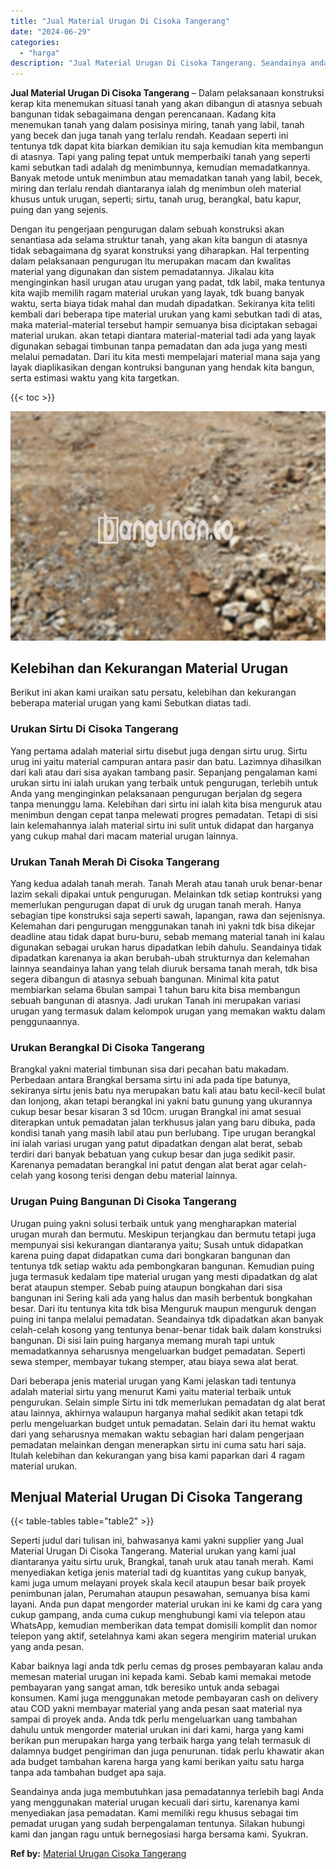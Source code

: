 ```yaml
---
title: "Jual Material Urugan Di Cisoka Tangerang"
date: "2024-06-29"
categories: 
  - "harga"
description: "Jual Material Urugan Di Cisoka Tangerang. Seandainya anda juga membutuhkan jasa pemadatannya terlebih bagi Anda yang menggunakan material urugan kecuali dari..."
---
```


**Jual Material Urugan Di Cisoka Tangerang** – Dalam pelaksanaan konstruksi kerap kita menemukan situasi tanah yang akan dibangun di atasnya sebuah bangunan tidak sebagaimana dengan perencanaan. Kadang kita menemukan tanah yang dalam posisinya miring, tanah yang labil, tanah yang becek dan juga tanah yang terlalu rendah. Keadaan seperti ini tentunya tdk dapat kita biarkan demikian itu saja kemudian kita membangun di atasnya. Tapi yang paling tepat untuk memperbaiki tanah yang seperti kami sebutkan tadi adalah dg menimbunnya, kemudian memadatkannya. Banyak metode untuk menimbun atau memadatkan tanah yang labil, becek, miring dan terlalu rendah diantaranya ialah dg menimbun oleh material khusus untuk urugan, seperti; sirtu, tanah urug, berangkal, batu kapur, puing dan yang sejenis.

Dengan itu pengerjaan pengurugan dalam sebuah konstruksi akan senantiasa ada selama struktur tanah, yang akan kita bangun di atasnya tidak sebagaimana dg syarat konstruksi yang diharapkan. Hal terpenting dalam pelaksanaan pengurugan itu merupakan macam dan kwalitas material yang digunakan dan sistem pemadatannya. Jikalau kita menginginkan hasil urugan atau urugan yang padat, tdk labil, maka tentunya kita wajib memilih ragam material urukan yang layak, tdk buang banyak waktu, serta biaya tidak mahal dan mudah dipadatkan. Sekiranya kita teliti kembali dari beberapa tipe material urukan yang kami sebutkan tadi di atas, maka material-material tersebut hampir semuanya bisa diciptakan sebagai material urukan. akan tetapi diantara material-material tadi ada yang layak digunakan sebagai timbunan tanpa pemadatan dan ada juga yang mesti melalui pemadatan. Dari itu kita mesti mempelajari material mana saja yang layak diaplikasikan dengan kontruksi bangunan yang hendak kita bangun, serta estimasi waktu yang kita targetkan.

{{< toc >}}

![Jual Material Urugan Di Cisoka Tangerang](/images/jual-urugan-37.png)

## Kelebihan dan Kekurangan Material Urugan

Berikut ini akan kami uraikan satu persatu, kelebihan dan kekurangan beberapa material urugan yang kami Sebutkan diatas tadi.

### Urukan Sirtu Di Cisoka Tangerang

Yang pertama adalah material sirtu disebut juga dengan sirtu urug. Sirtu urug ini yaitu material campuran antara pasir dan batu. Lazimnya dihasilkan dari kali atau dari sisa ayakan tambang pasir. Sepanjang pengalaman kami urukan sirtu ini ialah urukan yang terbaik untuk pengurugan, terlebih untuk Anda yang menginginkan pelaksanaan pengurugan berjalan dg segera tanpa menunggu lama. Kelebihan dari sirtu ini ialah kita bisa menguruk atau menimbun dengan cepat tanpa melewati progres pemadatan. Tetapi di sisi lain kelemahannya ialah material sirtu ini sulit untuk didapat dan harganya yang cukup mahal dari macam material urugan lainnya.

### Urukan Tanah Merah Di Cisoka Tangerang

Yang kedua adalah tanah merah. Tanah Merah atau tanah uruk benar-benar lazim sekali dipakai untuk pengurugan. Melainkan tdk setiap kontruksi yang memerlukan pengurugan dapat di uruk dg urugan tanah merah. Hanya sebagian tipe konstruksi saja seperti sawah, lapangan, rawa dan sejenisnya. Kelemahan dari pengurugan menggunakan tanah ini yakni tdk bisa dikejar deadline atau tidak dapat buru-buru, sebab memang material tanah ini kalau digunakan sebagai urukan harus dipadatkan lebih dahulu. Seandainya tidak dipadatkan karenanya ia akan berubah-ubah strukturnya dan kelemahan lainnya seandainya lahan yang telah diuruk bersama tanah merah, tdk bisa segera dibangun di atasnya sebuah bangunan. Minimal kita patut membiarkan selama 6bulan sampai 1 tahun baru kita bisa membangun sebuah bangunan di atasnya. Jadi urukan Tanah ini merupakan variasi urugan yang termasuk dalam kelompok urugan yang memakan waktu dalam penggunaannya.

### Urukan Berangkal Di Cisoka Tangerang

Brangkal yakni material timbunan sisa dari pecahan batu makadam. Perbedaan antara Brangkal bersama sirtu ini ada pada tipe batunya, sekiranya sirtu jenis batu nya merupakan batu kali atau batu kecil-kecil bulat dan lonjong, akan tetapi berangkal ini yakni batu gunung yang ukurannya cukup besar besar kisaran 3 sd 10cm. urugan Brangkal ini amat sesuai diterapkan untuk pemadatan jalan terkhusus jalan yang baru dibuka, pada kondisi tanah yang masih labil atau pun berlubang. Tipe urugan berangkal ini ialah variasi urugan yang patut dipadatkan dengan alat berat, sebab terdiri dari banyak bebatuan yang cukup besar dan juga sedikit pasir. Karenanya pemadatan berangkal ini patut dengan alat berat agar celah-celah yang kosong terisi dengan debu material lainnya.

### Urugan Puing Bangunan Di Cisoka Tangerang

Urugan puing yakni solusi terbaik untuk yang mengharapkan material urugan murah dan bermutu. Meskipun terjangkau dan bermutu tetapi juga mempunyai sisi kekurangan diantaranya yaitu; Susah untuk didapatkan karena puing dapat didapatkan cuma dari bongkaran bangunan dan tentunya tdk setiap waktu ada pembongkaran bangunan. Kemudian puing juga termasuk kedalam tipe material urugan yang mesti dipadatkan dg alat berat ataupun stemper. Sebab puing ataupun bongkahan dari sisa bangunan ini Sering kali ada yang halus dan masih berbentuk bongkahan besar. Dari itu tentunya kita tdk bisa Menguruk maupun menguruk dengan puing ini tanpa melalui pemadatan. Seandainya tdk dipadatkan akan banyak celah-celah kosong yang tentunya benar-benar tidak baik dalam konstruksi bangunan. Di sisi lain puing harganya memang murah tapi untuk memadatkannya seharusnya mengeluarkan budget pemadatan. Seperti sewa stemper, membayar tukang stemper, atau biaya sewa alat berat.

Dari beberapa jenis material urugan yang Kami jelaskan tadi tentunya adalah material sirtu yang menurut Kami yaitu material terbaik untuk pengurukan. Selain simple Sirtu ini tdk memerlukan pemadatan dg alat berat atau lainnya, akhirnya walaupun harganya mahal sedikit akan tetapi tdk perlu mengeluarkan budget untuk pemadatan. Selain dari itu hemat waktu dari yang seharusnya memakan waktu sebagian hari dalam pengerjaan pemadatan melainkan dengan menerapkan sirtu ini cuma satu hari saja. Itulah kelebihan dan kekurangan yang bisa kami paparkan dari 4 ragam material urukan.

## Menjual Material Urugan Di Cisoka Tangerang

{{< table-tables table="table2" >}}

Seperti judul dari tulisan ini, bahwasanya kami yakni supplier yang Jual Material Urugan Di Cisoka Tangerang. Material urukan yang kami jual diantaranya yaitu sirtu uruk, Brangkal, tanah uruk atau tanah merah. Kami menyediakan ketiga jenis material tadi dg kuantitas yang cukup banyak, kami juga umum melayani proyek skala kecil ataupun besar baik proyek penimbunan jalan, Perumahan ataupun pesawahan, semuanya bisa kami layani. Anda pun dapat mengorder material urukan ini ke kami dg cara yang cukup gampang, anda cuma cukup menghubungi kami via telepon atau WhatsApp, kemudian memberikan data tempat domisili komplit dan nomor telepon yang aktif, setelahnya kami akan segera mengirim material urukan yang anda pesan.

Kabar baiknya lagi anda tdk perlu cemas dg proses pembayaran kalau anda memesan material urugan ini kepada kami. Sebab kami memakai metode pembayaran yang sangat aman, tdk beresiko untuk anda sebagai konsumen. Kami juga menggunakan metode pembayaran cash on delivery atau COD yakni membayar material yang anda pesan saat material nya sampai di proyek anda. Anda tdk perlu mengeluarkan uang tambahan dahulu untuk mengorder material urukan ini dari kami, harga yang kami berikan pun merupakan harga yang terbaik harga yang telah termasuk di dalamnya budget pengiriman dan juga penurunan. tidak perlu khawatir akan ada budget tambahan karena harga yang kami berikan yaitu satu harga tanpa ada tambahan budget apa saja.

Seandainya anda juga membutuhkan jasa pemadatannya terlebih bagi Anda yang menggunakan material urugan kecuali dari sirtu, karenanya kami menyediakan jasa pemadatan. Kami memiliki regu khusus sebagai tim pemadat urugan yang sudah berpengalaman tentunya. Silakan hubungi kami dan jangan ragu untuk bernegosiasi harga bersama kami. Syukran.

**Ref by:** [Material Urugan Cisoka Tangerang](https://id.wikipedia.org/wiki/Material)
